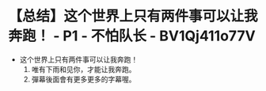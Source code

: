 # 【总结】这个世界上只有两件事可以让我奔跑！ - P1 - 不怕队长 - BV1Qj411o77V

-   这个世界上只有两件事可以让我奔跑！
    1.  唯有下雨和见你，才能让我奔跑。
    2.  彈幕後面會有更多更多的字幕喔。
